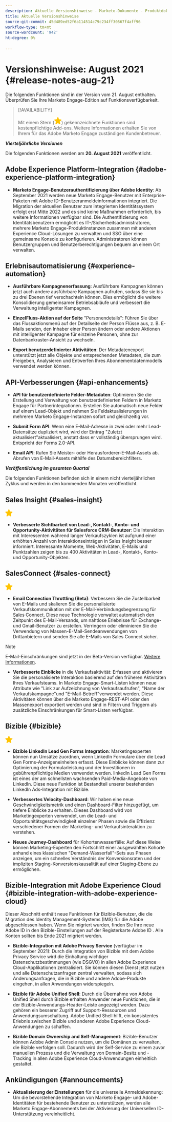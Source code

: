 ```yaml
---
description: Aktuelle Versionshinweise - Marketo-Dokumente - Produktdokumentation
title: Aktuelle Versionshinweise
source-git-commit: 45d489ed52f6a114514c79c234ff30567f4aff96
workflow-type: tm+mt
source-wordcount: '942'
ht-degree: 0%

---
```


# Versionshinweise: August 2021 {#release-notes-aug-21}

Die folgenden Funktionen sind in der Version vom 21. August enthalten. Überprüfen Sie Ihre Marketo Engage-Edition auf Funktionsverfügbarkeit.

>[!AVAILABILITY]
>
>Mit einem Stern (![](assets/yellow-star.png)) gekennzeichnete Funktionen sind kostenpflichtige Add-ons. Weitere Informationen erhalten Sie von Ihrem für das Adobe Marketo Engage zuständigen Kundenbetreuer.

**_Vierteljährliche Versionen_**

Die folgenden Funktionen werden am **20. August 2021** veröffentlicht.

## Adobe Experience Platform-Integration {#adobe-experience-platform-integration}

* **Marketo Engage-Benutzerauthentifizierung über Adobe Identity**: Ab September 2021 werden neue Marketo Engage-Benutzer mit Enterprise-Paketen mit Adobe ID-Benutzeranmeldeinformationen integriert. Die Migration der aktuellen Benutzer zum integrierten Identitätssystem erfolgt erst Mitte 2022 und es sind keine Maßnahmen erforderlich, bis weitere Informationen verfügbar sind. Die Authentifizierung von Identitätsbenutzern ermöglicht es IT-/Sicherheitsadministratoren, mehrere Marketo Engage-Produktinstanzen zusammen mit anderen Experience Cloud-Lösungen zu verwalten und SSO über eine gemeinsame Konsole zu konfigurieren. Administratoren können Benutzergruppen und Benutzerberechtigungen bequem an einem Ort verwalten.

## Erlebnisautomatisierung {#experience-automation}

* **Ausführbare Kampagnenerfassung**: Ausführbare Kampagnen können jetzt auch andere ausführbare Kampagnen aufrufen, sodass Sie sie bis zu drei Ebenen tief verschachteln können. Dies ermöglicht die weitere Konsolidierung gemeinsamer Betriebsabläufe und verbessert die Verwaltung intelligenter Kampagnen.

* **EinzelFluss-Aktion auf der Seite** &quot;Personendetails&quot;: Führen Sie über das Flussaktionsmenü auf der Detailseite der Person Flüsse aus, z. B. E-Mails senden, den Inhaber einer Person ändern oder andere Aktionen mit intelligenter Kampagne für einzelne Personen, ohne zur Datenbankraster-Ansicht zu wechseln.

* **Export benutzerdefinierter Aktivitäten**: Der Metadatenexport unterstützt jetzt alle Objekte und entsprechenden Metadaten, die zum Freigeben, Analysieren und Entwerfen Ihres Abonnementdatenmodells verwendet werden können.

## API-Verbesserungen {#api-enhancements}

* **API für benutzerdefinierte Felder-Metadaten**: Optimieren Sie die Erstellung und Verwaltung von benutzerdefinierten Feldern in Marketo Engage für Partnerintegrationen. Erstellen Sie automatisch neue Felder auf einem Lead-Objekt und nehmen Sie Feldaktualisierungen in mehreren Marketo Engage-Instanzen sofort und gleichzeitig vor.

* **Submit Form API**: Wenn eine E-Mail-Adresse in zwei oder mehr Lead-Datensätze dupliziert wird, wird der Eintrag &quot;Zuletzt aktualisiert&quot;aktualisiert, anstatt dass er vollständig übersprungen wird. Entspricht der Forms 2.0-API.

* **Email API**: Rufen Sie Meister- oder Herausforderer-E-Mail-Assets ab. Abrufen von E-Mail-Assets mithilfe des Datumsbereichfilters.

**_Veröffentlichung im gesamten Quartal_**

Die folgenden Funktionen befinden sich in einem nicht vierteljährlichen Zyklus und werden in den kommenden Monaten veröffentlicht.

## Sales Insight {#sales-insight}

![(Stern)](assets/yellow-star.png)

* **Verbesserte Sichtbarkeit von Lead-, Kontakt-, Konto- und Opportunity-Aktivitäten für Salesforce CRM-Benutzer**: Die Interaktion mit Interessenten während langer Verkaufszyklen ist aufgrund einer erhöhten Anzahl von Interaktionseinträgen in Sales Insight besser informiert. Interessante Momente, Web-Aktivitäten, E-Mails und Punktzahlen zeigen bis zu 400 Aktivitäten in Lead-, Kontakt-, Konto- und Opportunity-Objekten.

## SalesConnect {#sales-connect}

![(Stern)](assets/yellow-star.png)

* **Email Connection Throttling (Beta)**: Verbessern Sie die Zustellbarkeit von E-Mails und skalieren Sie die personalisierte Verkaufskommunikation mit der E-Mail-Verbindungsbegrenzung für Sales Connect. Diese neue Technologie verwaltet automatisch den Zeitpunkt des E-Mail-Versands, um nahtlose Erlebnisse für Exchange- und Gmail-Benutzer zu erstellen. Verringern oder eliminieren Sie die Verwendung von Massen-E-Mail-Sendeanwendungen von Drittanbietern und senden Sie alle E-Mails von Sales Connect sicher.

>[!NOTE]
>
>E-Mail-Einschränkungen sind jetzt in der Beta-Version verfügbar. [Weitere Informationen](/help/marketo/product-docs/marketo-sales-connect/email/email-delivery/email-connection-throttling.md).

* **Verbesserte Einblicke** in die Verkaufsaktivität: Erfassen und aktivieren Sie die personalisierte Interaktion basierend auf den früheren Aktivitäten Ihres Verkaufsteams. In Marketo Engage-Smart-Listen können neue Attribute wie &quot;Link zur Aufzeichnung von Verkaufsaufrufen&quot;, &quot;Name der Verkaufskampagne&quot;und &quot;E-Mail-Betreff&quot;verwendet werden.  Diese Aktivitäten können über die Marketo Engage-REST-API oder den Massenexport exportiert werden und sind in Filtern und Triggern als zusätzliche Einschränkungen für Smart-Listen verfügbar.

## Bizible {#bizible}

![](assets/yellow-star.png)

* **Bizible LinkedIn Lead Gen Forms Integration**: Marketingexperten können nun Umsätze zuordnen, wenn LinkedIn Formulare über die Lead Gen Forms-Anzeigeneinheiten erfasst. Diese Einblicke können dann zur Optimierung der Formularleistung und der Investitionen in gebührenpflichtige Medien verwendet werden. linkedIn Lead Gen Forms ist eines der am schnellsten wachsenden Paid-Media-Angebote von LinkedIn. Diese neue Funktion ist Bestandteil unserer bestehenden LinkedIn Ads-Integration mit Bizible. 
 
* **Verbessertes Velocity-Dashboard**: Wir haben eine neue Geschwindigkeitsmetrik und einen Dashboard-Filter hinzugefügt, um tiefere Einblicke zu erhalten. Dieses Dashboard wird von Marketingexperten verwendet, um die Lead- und Opportunitätsgeschwindigkeit einzelner Phasen sowie die Effizienz verschiedener Formen der Marketing- und Verkaufsinteraktion zu verstehen.

* **Neues Journey-Dashboard** für Kohortenwasserfälle: Auf diese Weise können Marketing-Experten den Fortschritt einer ausgewählten Kohorte anhand eines klassischen &quot;Demand-Wasserfall&quot;-Sets aus Phasen anzeigen, um ein schnelles Verständnis der Konversionsraten und der impliziten Staging-Konversionskausalität auf einer Staging-Ebene zu ermöglichen.

## Bizible-Integration mit Adobe Experience Cloud {#bizible-integration-with-adobe-experience-cloud}

Dieser Abschnitt enthält neue Funktionen für Bizible-Benutzer, die die Migration des Identity Management-Systems (IMS) für die Adobe abgeschlossen haben. Wenn Sie migriert wurden, finden Sie Ihre neue Adobe ID in den Bizible-Einstellungen auf der Registerkarte Adobe ID . Alle Konten sollten bis Ende 2021 migriert werden.

* **Bizible-Integration mit Adobe Privacy Service**  (verfügbar im September 2021): Durch die Integration von Bizible mit dem Adobe Privacy Service wird die Einhaltung wichtiger Datenschutzbestimmungen (wie DSGVO) in allen Adobe Experience Cloud-Applikationen zentralisiert. Sie können diesen Dienst jetzt nutzen und alle Datenschutzanfragen zentral verwalten, sodass sich Änderungsanfragen, die in Bizible und andere Adobe-Produkte eingehen, in allen Anwendungen widerspiegeln.

* **Bizible für Adobe Unified Shell**: Durch die Übernahme von Adobe Unified Shell durch Bizible erhalten Anwender neue Funktionen, die in der Bizible-Anwendungs-Header-Leiste angezeigt werden. Dazu gehören ein besserer Zugriff auf Support-Ressourcen und Anwendungsumschaltung. Adobe Unified Shell hilft, ein konsistentes Erlebnis zwischen Bizible und anderen Adobe Experience Cloud-Anwendungen zu schaffen.

* **Bizible Domain Ownership and Self-Management**: Bizible-Benutzer können Adobe Admin Console nutzen, um die Domänen zu verwalten, die Bizible verfolgen soll. Dadurch wird der Self-Service zu einem zuvor manuellen Prozess und die Verwaltung von Domain-Besitz und -Tracking in allen Adobe Experience Cloud-Anwendungen einheitlich gestaltet.

## Ankündigungen {#announcements}

* **Aktualisierung der Einstellungen** für die universelle Anmeldekennung: Um die bevorstehende Integration von Marketo Engage- und Adobe-Identitäten für bestehende Benutzer zu unterstützen, werden alle Marketo Engage-Abonnements bei der Aktivierung der Universellen ID-Unterstützung vereinheitlicht.
